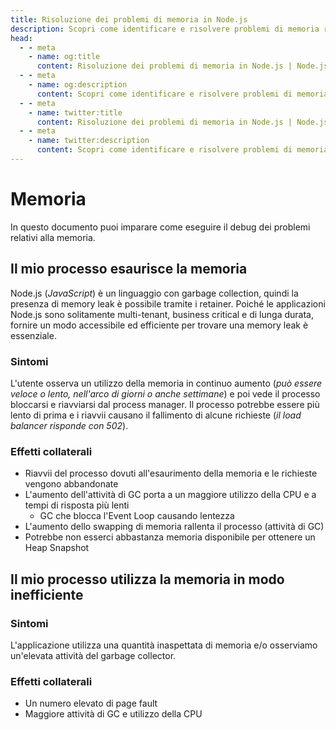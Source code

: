 ```yaml
---
title: Risoluzione dei problemi di memoria in Node.js
description: Scopri come identificare e risolvere problemi di memoria relativi alle applicazioni Node.js, comprese le perdite di memoria e l'utilizzo inefficiente della memoria.
head:
  - - meta
    - name: og:title
      content: Risoluzione dei problemi di memoria in Node.js | Node.js - iDoc.dev
  - - meta
    - name: og:description
      content: Scopri come identificare e risolvere problemi di memoria relativi alle applicazioni Node.js, comprese le perdite di memoria e l'utilizzo inefficiente della memoria.
  - - meta
    - name: twitter:title
      content: Risoluzione dei problemi di memoria in Node.js | Node.js - iDoc.dev
  - - meta
    - name: twitter:description
      content: Scopri come identificare e risolvere problemi di memoria relativi alle applicazioni Node.js, comprese le perdite di memoria e l'utilizzo inefficiente della memoria.
---
```



# Memoria

In questo documento puoi imparare come eseguire il debug dei problemi relativi alla memoria.

## Il mio processo esaurisce la memoria

Node.js (*JavaScript*) è un linguaggio con garbage collection, quindi la presenza di memory leak è possibile tramite i retainer. Poiché le applicazioni Node.js sono solitamente multi-tenant, business critical e di lunga durata, fornire un modo accessibile ed efficiente per trovare una memory leak è essenziale.

### Sintomi

L'utente osserva un utilizzo della memoria in continuo aumento (*può essere veloce o lento, nell'arco di giorni o anche settimane*) e poi vede il processo bloccarsi e riavviarsi dal process manager. Il processo potrebbe essere più lento di prima e i riavvii causano il fallimento di alcune richieste (*il load balancer risponde con 502*).

### Effetti collaterali

- Riavvii del processo dovuti all'esaurimento della memoria e le richieste vengono abbandonate
- L'aumento dell'attività di GC porta a un maggiore utilizzo della CPU e a tempi di risposta più lenti
    - GC che blocca l'Event Loop causando lentezza
- L'aumento dello swapping di memoria rallenta il processo (attività di GC)
- Potrebbe non esserci abbastanza memoria disponibile per ottenere un Heap Snapshot

## Il mio processo utilizza la memoria in modo inefficiente

### Sintomi

L'applicazione utilizza una quantità inaspettata di memoria e/o osserviamo un'elevata attività del garbage collector.

### Effetti collaterali

- Un numero elevato di page fault
- Maggiore attività di GC e utilizzo della CPU

